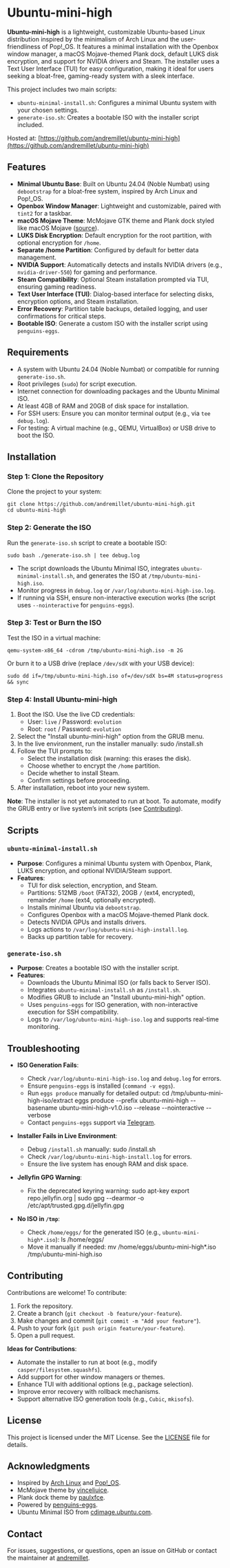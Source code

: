 # Ubuntu-mini-high

**Ubuntu-mini-high** is a lightweight, customizable Ubuntu-based Linux distribution inspired by the minimalism of Arch Linux and the user-friendliness of Pop!_OS. It features a minimal installation with the Openbox window manager, a macOS Mojave-themed Plank dock, default LUKS disk encryption, and support for NVIDIA drivers and Steam. The installer uses a Text User Interface (TUI) for easy configuration, making it ideal for users seeking a bloat-free, gaming-ready system with a sleek interface.

This project includes two main scripts:
- `ubuntu-minimal-install.sh`: Configures a minimal Ubuntu system with your chosen settings.
- `generate-iso.sh`: Creates a bootable ISO with the installer script included.

Hosted at: [https://github.com/andremillet/ubuntu-mini-high](https://github.com/andremillet/ubuntu-mini-high)

## Features

- **Minimal Ubuntu Base**: Built on Ubuntu 24.04 (Noble Numbat) using `debootstrap` for a bloat-free system, inspired by Arch Linux and Pop!_OS.
- **Openbox Window Manager**: Lightweight and customizable, paired with `tint2` for a taskbar.
- **macOS Mojave Theme**: McMojave GTK theme and Plank dock styled like macOS Mojave ([source](https://www.gnome-look.org/p/1248226)).
- **LUKS Disk Encryption**: Default encryption for the root partition, with optional encryption for `/home`.
- **Separate /home Partition**: Configured by default for better data management.
- **NVIDIA Support**: Automatically detects and installs NVIDIA drivers (e.g., `nvidia-driver-550`) for gaming and performance.
- **Steam Compatibility**: Optional Steam installation prompted via TUI, ensuring gaming readiness.
- **Text User Interface (TUI)**: Dialog-based interface for selecting disks, encryption options, and Steam installation.
- **Error Recovery**: Partition table backups, detailed logging, and user confirmations for critical steps.
- **Bootable ISO**: Generate a custom ISO with the installer script using `penguins-eggs`.

## Requirements

- A system with Ubuntu 24.04 (Noble Numbat) or compatible for running `generate-iso.sh`.
- Root privileges (`sudo`) for script execution.
- Internet connection for downloading packages and the Ubuntu Minimal ISO.
- At least 4GB of RAM and 20GB of disk space for installation.
- For SSH users: Ensure you can monitor terminal output (e.g., via `tee debug.log`).
- For testing: A virtual machine (e.g., QEMU, VirtualBox) or USB drive to boot the ISO.

## Installation

### Step 1: Clone the Repository

Clone the project to your system:

    git clone https://github.com/andremillet/ubuntu-mini-high.git
    cd ubuntu-mini-high

### Step 2: Generate the ISO

Run the `generate-iso.sh` script to create a bootable ISO:

    sudo bash ./generate-iso.sh | tee debug.log

- The script downloads the Ubuntu Minimal ISO, integrates `ubuntu-minimal-install.sh`, and generates the ISO at `/tmp/ubuntu-mini-high.iso`.
- Monitor progress in `debug.log` or `/var/log/ubuntu-mini-high-iso.log`.
- If running via SSH, ensure non-interactive execution works (the script uses `--nointeractive` for `penguins-eggs`).

### Step 3: Test or Burn the ISO

Test the ISO in a virtual machine:

    qemu-system-x86_64 -cdrom /tmp/ubuntu-mini-high.iso -m 2G

Or burn it to a USB drive (replace `/dev/sdX` with your USB device):

    sudo dd if=/tmp/ubuntu-mini-high.iso of=/dev/sdX bs=4M status=progress && sync

### Step 4: Install Ubuntu-mini-high

1. Boot the ISO. Use the live CD credentials:
   - User: `live` / Password: `evolution`
   - Root: `root` / Password: `evolution`
2. Select the "Install ubuntu-mini-high" option from the GRUB menu.
3. In the live environment, run the installer manually:
       sudo /install.sh
4. Follow the TUI prompts to:
   - Select the installation disk (warning: this erases the disk).
   - Choose whether to encrypt the `/home` partition.
   - Decide whether to install Steam.
   - Confirm settings before proceeding.
5. After installation, reboot into your new system.

**Note**: The installer is not yet automated to run at boot. To automate, modify the GRUB entry or live system’s init scripts (see [Contributing](#contributing)).

## Scripts

### `ubuntu-minimal-install.sh`

- **Purpose**: Configures a minimal Ubuntu system with Openbox, Plank, LUKS encryption, and optional NVIDIA/Steam support.
- **Features**:
  - TUI for disk selection, encryption, and Steam.
  - Partitions: 512MB `/boot` (FAT32), 20GB `/` (ext4, encrypted), remainder `/home` (ext4, optionally encrypted).
  - Installs minimal Ubuntu via `debootstrap`.
  - Configures Openbox with a macOS Mojave-themed Plank dock.
  - Detects NVIDIA GPUs and installs drivers.
  - Logs actions to `/var/log/ubuntu-mini-high-install.log`.
  - Backs up partition table for recovery.

### `generate-iso.sh`

- **Purpose**: Creates a bootable ISO with the installer script.
- **Features**:
  - Downloads the Ubuntu Minimal ISO (or falls back to Server ISO).
  - Integrates `ubuntu-minimal-install.sh` as `/install.sh`.
  - Modifies GRUB to include an "Install ubuntu-mini-high" option.
  - Uses `penguins-eggs` for ISO generation, with non-interactive execution for SSH compatibility.
  - Logs to `/var/log/ubuntu-mini-high-iso.log` and supports real-time monitoring.

## Troubleshooting

- **ISO Generation Fails**:
  - Check `/var/log/ubuntu-mini-high-iso.log` and `debug.log` for errors.
  - Ensure `penguins-eggs` is installed (`command -v eggs`).
  - Run `eggs produce` manually for detailed output:
        cd /tmp/ubuntu-mini-high-iso/extract
        eggs produce --prefix ubuntu-mini-high --basename ubuntu-mini-high-v1.0.iso --release --nointeractive --verbose
  - Contact `penguins-eggs` support via [Telegram](https://t.me/penguins_eggs).

- **Installer Fails in Live Environment**:
  - Debug `/install.sh` manually:
        sudo /install.sh
  - Check `/var/log/ubuntu-mini-high-install.log` for errors.
  - Ensure the live system has enough RAM and disk space.

- **Jellyfin GPG Warning**:
  - Fix the deprecated keyring warning:
        sudo apt-key export repo.jellyfin.org | sudo gpg --dearmor -o /etc/apt/trusted.gpg.d/jellyfin.gpg

- **No ISO in `/tmp`**:
  - Check `/home/eggs/` for the generated ISO (e.g., `ubuntu-mini-high*.iso`):
        ls /home/eggs/
  - Move it manually if needed:
        mv /home/eggs/ubuntu-mini-high*.iso /tmp/ubuntu-mini-high.iso

## Contributing

Contributions are welcome! To contribute:

1. Fork the repository.
2. Create a branch (`git checkout -b feature/your-feature`).
3. Make changes and commit (`git commit -m "Add your feature"`).
4. Push to your fork (`git push origin feature/your-feature`).
5. Open a pull request.

**Ideas for Contributions**:
- Automate the installer to run at boot (e.g., modify `casper/filesystem.squashfs`).
- Add support for other window managers or themes.
- Enhance TUI with additional options (e.g., package selection).
- Improve error recovery with rollback mechanisms.
- Support alternative ISO generation tools (e.g., `Cubic`, `mkisofs`).

## License

This project is licensed under the MIT License. See the [LICENSE](LICENSE) file for details.

## Acknowledgments

- Inspired by [Arch Linux](https://archlinux.org/) and [Pop!_OS](https://pop.system76.com/).
- McMojave theme by [vinceliuice](https://github.com/vinceliuice/Mojave-gtk-theme).
- Plank dock theme by [paulxfce](https://github.com/paulxfce/mcOS-Mojave-for-Plank-Dock).
- Powered by [penguins-eggs](https://github.com/pieroproietti/penguins-eggs).
- Ubuntu Minimal ISO from [cdimage.ubuntu.com](https://cdimage.ubuntu.com/).

## Contact

For issues, suggestions, or questions, open an issue on GitHub or contact the maintainer at [andremillet](https://github.com/andremillet).
